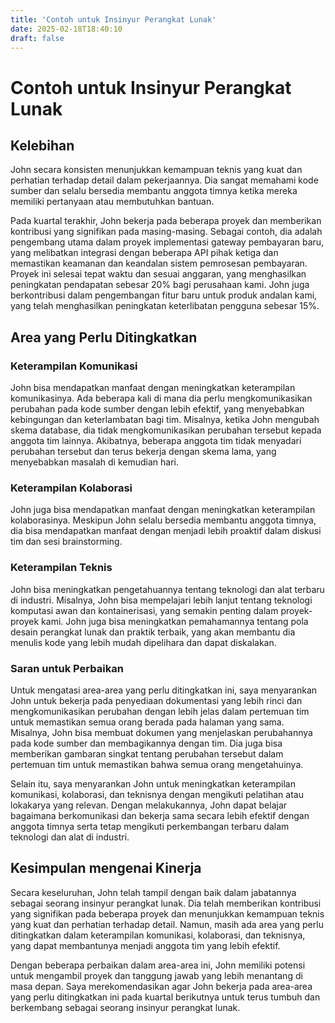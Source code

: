 ```yaml
---
title: 'Contoh untuk Insinyur Perangkat Lunak'
date: 2025-02-18T18:40:10
draft: false
---
```


# Contoh untuk Insinyur Perangkat Lunak

## **Kelebihan**

John secara konsisten menunjukkan kemampuan teknis yang kuat dan perhatian terhadap detail dalam pekerjaannya. Dia sangat memahami kode sumber dan selalu bersedia membantu anggota timnya ketika mereka memiliki pertanyaan atau membutuhkan bantuan.

Pada kuartal terakhir, John bekerja pada beberapa proyek dan memberikan kontribusi yang signifikan pada masing-masing. Sebagai contoh, dia adalah pengembang utama dalam proyek implementasi gateway pembayaran baru, yang melibatkan integrasi dengan beberapa API pihak ketiga dan memastikan keamanan dan keandalan sistem pemrosesan pembayaran. Proyek ini selesai tepat waktu dan sesuai anggaran, yang menghasilkan peningkatan pendapatan sebesar 20% bagi perusahaan kami. John juga berkontribusi dalam pengembangan fitur baru untuk produk andalan kami, yang telah menghasilkan peningkatan keterlibatan pengguna sebesar 15%.

## **Area yang Perlu Ditingkatkan**

### **Keterampilan Komunikasi**

John bisa mendapatkan manfaat dengan meningkatkan keterampilan komunikasinya. Ada beberapa kali di mana dia perlu mengkomunikasikan perubahan pada kode sumber dengan lebih efektif, yang menyebabkan kebingungan dan keterlambatan bagi tim. Misalnya, ketika John mengubah skema database, dia tidak mengkomunikasikan perubahan tersebut kepada anggota tim lainnya. Akibatnya, beberapa anggota tim tidak menyadari perubahan tersebut dan terus bekerja dengan skema lama, yang menyebabkan masalah di kemudian hari.

### **Keterampilan Kolaborasi**

John juga bisa mendapatkan manfaat dengan meningkatkan keterampilan kolaborasinya. Meskipun John selalu bersedia membantu anggota timnya, dia bisa mendapatkan manfaat dengan menjadi lebih proaktif dalam diskusi tim dan sesi brainstorming.

### **Keterampilan Teknis**

John bisa meningkatkan pengetahuannya tentang teknologi dan alat terbaru di industri. Misalnya, John bisa mempelajari lebih lanjut tentang teknologi komputasi awan dan kontainerisasi, yang semakin penting dalam proyek-proyek kami. John juga bisa meningkatkan pemahamannya tentang pola desain perangkat lunak dan praktik terbaik, yang akan membantu dia menulis kode yang lebih mudah dipelihara dan dapat diskalakan.

### **Saran untuk Perbaikan**

Untuk mengatasi area-area yang perlu ditingkatkan ini, saya menyarankan John untuk bekerja pada penyediaan dokumentasi yang lebih rinci dan mengkomunikasikan perubahan dengan lebih jelas dalam pertemuan tim untuk memastikan semua orang berada pada halaman yang sama. Misalnya, John bisa membuat dokumen yang menjelaskan perubahannya pada kode sumber dan membagikannya dengan tim. Dia juga bisa memberikan gambaran singkat tentang perubahan tersebut dalam pertemuan tim untuk memastikan bahwa semua orang mengetahuinya.

Selain itu, saya menyarankan John untuk meningkatkan keterampilan komunikasi, kolaborasi, dan teknisnya dengan mengikuti pelatihan atau lokakarya yang relevan. Dengan melakukannya, John dapat belajar bagaimana berkomunikasi dan bekerja sama secara lebih efektif dengan anggota timnya serta tetap mengikuti perkembangan terbaru dalam teknologi dan alat di industri.

## **Kesimpulan mengenai Kinerja**

Secara keseluruhan, John telah tampil dengan baik dalam jabatannya sebagai seorang insinyur perangkat lunak. Dia telah memberikan kontribusi yang signifikan pada beberapa proyek dan menunjukkan kemampuan teknis yang kuat dan perhatian terhadap detail. Namun, masih ada area yang perlu ditingkatkan dalam keterampilan komunikasi, kolaborasi, dan teknisnya, yang dapat membantunya menjadi anggota tim yang lebih efektif.

Dengan beberapa perbaikan dalam area-area ini, John memiliki potensi untuk mengambil proyek dan tanggung jawab yang lebih menantang di masa depan. Saya merekomendasikan agar John bekerja pada area-area yang perlu ditingkatkan ini pada kuartal berikutnya untuk terus tumbuh dan berkembang sebagai seorang insinyur perangkat lunak.
